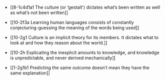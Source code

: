 - [[8-1c4d1a1 The culture (or ‘gestalt’) dictates what’s been written as well as what’s not been written]]
- [[10-2f3a Learning human languages consists of constantly conjecturing-guessing the meaning of the words being used]]

- [[10-2g1 Culture is an implicit theory for its members. It dictates what to look at and how they reason about the world.]]
- [[10-2h Explicating the inexplicit amounts to knowledge, and knowledge is unpredictable, and never derived mechanically]]

- [[1-2g1b1 Predicting the same outcome doesn’t mean they have the same explanation]]
